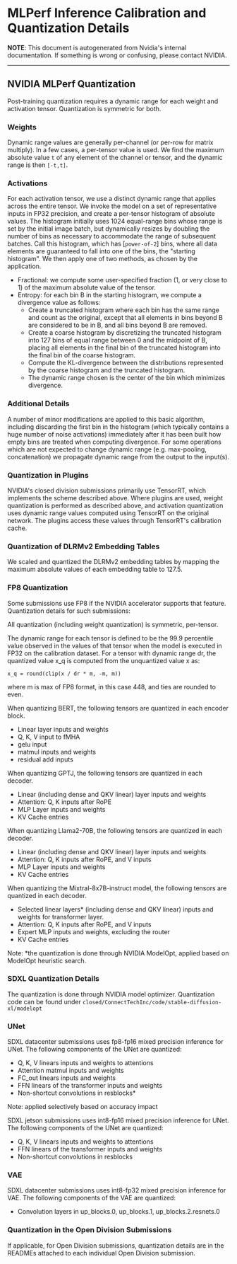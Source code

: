 # MLPerf Inference Calibration and Quantization Details
**NOTE**: This document is autogenerated from Nvidia's internal documentation. If something is wrong or confusing, please contact NVIDIA.

---

## NVIDIA MLPerf Quantization

Post-training quantization requires a dynamic range for each weight and activation tensor. Quantization is symmetric for both.

### Weights

Dynamic range values are generally per-channel (or per-row for matrix multiply). In a few cases, a per-tensor value is used. We find the maximum absolute value `t` of any element of the channel or tensor, and the dynamic range is then `[-t,t]`.

### Activations

For each activation tensor, we use a distinct dynamic range that applies across the entire tensor. We invoke the model on a set of representative inputs in FP32 precision, and create a per-tensor histogram of absolute values. The histogram initially uses 1024 equal-range bins whose range is set by the initial image batch, but dynamically resizes by doubling the number of bins as necessary to accommodate the range of subsequent batches. Call this histogram, which has [`power-of-2`] bins, where all data elements are guaranteed to fall into one of the bins, the "starting histogram". We then apply one of two methods, as chosen by the application.

- Fractional: we compute some user-specified fraction (1, or very close to 1) of the maximum absolute value of the tensor.
- Entropy: for each bin B in the starting histogram, we compute a divergence value as follows:
    - Create a truncated histogram where each bin has the same range and count as the original, except that all elements in bins beyond B are considered to be in B, and all bins beyond B are removed.
    - Create a coarse histogram by discretizing the truncated histogram into 127 bins of equal range between 0 and the midpoint of B, placing all elements in the final bin of the truncated histogram into the final bin of the coarse histogram.
    - Compute the KL-divergence between the distributions represented by the coarse histogram and the truncated histogram.
    - The dynamic range chosen is the center of the bin which minimizes divergence.

### Additional Details

A number of minor modifications are applied to this basic algorithm, including discarding the first bin in the histogram (which typically contains a huge number of noise activations) immediately after it has been built how empty bins are treated when computing divergence. For some operations which are not expected to change dynamic range (e.g. max-pooling, concatenation) we propagate dynamic range from the output to the input(s).

### Quantization in Plugins

NVIDIA's closed division submissions primarily use TensorRT, which implements the scheme described above. Where plugins are used, weight quantization is performed as described above, and activation quantization uses dynamic range values computed using TensorRT on the original network. The plugins access these values through TensorRT's calibration cache.

### Quantization of DLRMv2 Embedding Tables

We scaled and quantized the DLRMv2 embedding tables by mapping the maximum absolute values of each embedding table to 127.5.

### FP8 Quantization

Some submissions use FP8 if the NVIDIA accelerator supports that feature. Quantization details for such submissions:

All quantization (including weight quantization) is symmetric, per-tensor.

The dynamic range for each tensor is defined to be the 99.9 percentile value observed in the values of that tensor when the model is executed in FP32 on the calibration dataset. For a tensor with dynamic range dr, the quantized value x_q is computed from the unquantized value x as:

```
x_q = round(clip(x / dr * m, -m, m))
```
where m is max of FP8 format, in this case 448, and ties are rounded to even.

When quantizing BERT, the following tensors are quantized in each encoder block.

- Linear layer inputs and weights
- Q, K, V input to fMHA
- gelu input
- matmul inputs and weights
- residual add inputs

When quantizing GPTJ, the following tensors are quantized in each decoder.

- Linear (including dense and QKV linear) layer inputs and weights
- Attention: Q, K inputs after RoPE
- MLP Layer inputs and weights
- KV Cache entries

When quantizing Llama2-70B, the following tensors are quantized in each decoder.

- Linear (including dense and QKV linear) layer inputs and weights
- Attention: Q, K inputs after RoPE, and V inputs
- MLP Layer inputs and weights
- KV Cache entries

When quantizing the Mixtral-8x7B-instruct model, the following tensors are quantized in each decoder.

- Selected linear layers* (including dense and QKV linear) inputs and weights for transformer layer.
- Attention: Q, K inputs after RoPE, and V inputs
- Expert MLP inputs and weights, excluding the router
- KV Cache entries

Note: *the quantization is done through NVIDIA ModelOpt, applied based on ModelOpt heuristic search.

### SDXL Quantization Details

The quantization is done through NVIDIA model optimizer. Quantization code can be found under `closed/ConnectTechInc/code/stable-diffusion-xl/modelopt`

### UNet

SDXL datacenter submissions uses fp8-fp16 mixed precision inference for UNet. The following components of the UNet are quantized:

- Q, K, V linears inputs and weights to attentions
- Attention matmul inputs and weights
- FC_out linears inputs and weights
- FFN linears of the transformer inputs and weights
- Non-shortcut convolutions in resblocks*

Note: applied selectively based on accuracy impact

SDXL jetson submissions uses int8-fp16 mixed precision inference for UNet. The following components of the UNet are quantized:

- Q, K, V linears inputs and weights to attentions
- FFN linears of the transformer inputs and weights
- Non-shortcut convolutions in resblocks

### VAE

SDXL datacenter submissions uses int8-fp32 mixed precision inference for VAE. The following components of the VAE are quantized:

- Convolution layers in up_blocks.0, up_blocks.1, up_blocks.2.resnets.0

### Quantization in the Open Division Submissions

If applicable, for Open Division submissions, quantization details are in the READMEs attached to each individual Open Division submission.
